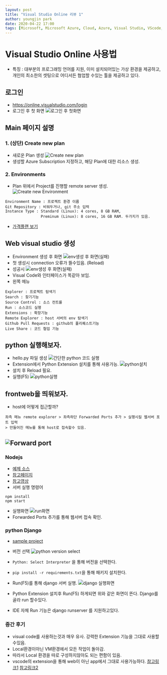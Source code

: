 ```yaml
---
layout: post
title: "Visual Studio Online 리뷰 1"
author: youngjin park
date: 2020-04-22 17:00
tags: [Microsoft, Microsoft Azure, Cloud, Azure, Visual Studio, VScode, VSonline]
---
```


# Visual Studio Online 사용법
- 특징 : 대부분의 프로그래밍 언어를 지원, 이미 설치되어있는 가상 환경을 제공하고,  
개인의 최소한의 셋팅으로 어디서든 협업할 수있는 툴을 제공하고 있다.
## 로그인
- https://online.visualstudio.com/login
- 로그인 후 첫 화면
![로그인 후 첫화면](/files/blog/first_main.PNG)

## Main 페이지 설명
### 1. (상단) Create new plan
- 새로운 Plan 생성
![Create new plan](/files/blog/NewPlan.PNG)
- 생성할 Azure Subscription 지정하고, 해당 Plan에 대한 리소스 생성.
### 2. Environments
- Plan 위에서 Project를 진행할 remote server 생성.
![Create new Environment](/files/blog/NewEnv.PNG)
```buildoutcfg
Environment Name : 프로젝트 환경 이름
Git Repository : 비워두거나, git 주소 입력
Instance Type : Standard (Linux): 4 cores, 8 GB RAM,
                Preminum (Linux): 8 cores, 16 GB RAM. 두가지가 있음.
```
- [가격플랜 보기](https://azure.microsoft.com/ko-kr/pricing/details/visual-studio-online/)

## Web visual studio 생성
- Environment 생성 후 화면
![env생성 후 화면(실패)](/files/blog/webenv.PNG)
- 첫 생성시 connection 오류가 뜰수있음. (Reload)
- 성공시
![env생성 후 화면(실패)](/files/blog/webenv_suc.PNG)
- Visual Code와 인터페이스가 똑같아 보임.
- 왼쪽 메뉴
```
Explorer : 프로젝트 탐색기
Search : 찾기기능
Source Control : 소스 컨트롤
Run : 소스코드 실행
Extensions : 확장기능
Remote Explorer : host 서버의 env 탐색기
Github Pull Requests : github의 풀리퀘스트기능
Live Share : 코드 협업 기능
```

## python 실행해보자.
- hello.py 파일 생성
![간단한 python 코드 실행](/files/blog/Runpython.PNG)
- Extension에서 Python Extension 설치를 통해 사용가능.
![python설치](/files/blog/extensionInstallpython.PNG)
- 설치 후 Reload 필요.
- 실행(F5)
![python실행](/files/blog/RunpythonRes.PNG)

## frontweb을 띄워보자.
- host에 어떻게 접근할까?
```
좌측 메뉴 remote explorer > 좌측하단 Forwarded Ports 추가 > 실행시킬 웹서버 포트 입력
> 만들어진 메뉴를 통해 host로 접속할수 있음.
```
![Forward port](/files/blog/forwardport.PNG)
- 
### Nodejs
- [예제 소스](https://github.com/mate365/AzureDevOpsProblemSolving/tree/master/src)
- [참고페이지](https://code.visualstudio.com/docs/nodejs/nodejs-tutorial)
- [참고영상](https://channel9.msdn.com/Series/Visual-Studio-Online-Monaco/Getting-started-with-nodejs)
- 서버 실행 명령어
```
npm install
npm start
```
- 실행화면
![run화면](/files/blog/node_run.PNG)
- Forwarded Ports 추가를 통해 웹서버 접속 확인.
### python Django
- [sample project](https://github.com/mate365/python_web_example)
- 버전 선택
![python version select](/files/blog/python_venv_choose.PNG)
- `Python: Select Interpreter` 을 통해 버전을 선택한다.
- `pip install -r requirements.txt`을 통해 패키지 설치한다.
- Run(F5)를 통해 django 서버 실행.
![django 실행화면](/files/blog/djangoRun.PNG)

- Python Extension 설치후 Run(F5) 하게되면 위와 같은 화면이 뜬다. Django를 골라 run 할수있다.
- IDE 자체 Run 기능은 django runserver 를 지원하고있다.

### 중간 후기
- visual code를 사용하는것과 매우 유사. 강력한 Extension 기능을 그대로 사용할수있음.
- Local환경이아닌 VM환경에서 모든 작업이 돌아감.
- 따라서 Local 환경을 따로 구성하지않아도 되는 편함이 있음.
- vscode의 extension을 통해 web이 아닌 app에서 그대로 사용가능하다.
[참고링크1](https://evols-atirev.tistory.com/28)
[참고링크2](https://code.visualstudio.com/docs/remote/vsonline)